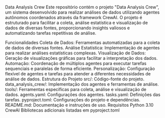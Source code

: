 Data Analysis Crew
Este repositório contém o projeto "Data Analysis Crew", um sistema desenvolvido para realizar análises de dados utilizando agentes autônomos coordenados através da framework CrewAI. O projeto é estruturado para facilitar a coleta, análise estatística e visualização de dados de diversas fontes, proporcionando insights valiosos e automatizando tarefas repetitivas de análise.

Funcionalidades
Coleta de Dados: Ferramentas automatizadas para a coleta de dados de diversas fontes.
Análise Estatística: Implementação de agentes para realizar análises estatísticas complexas.
Visualização de Dados: Geração de visualizações gráficas para facilitar a interpretação dos dados.
Automação: Coordenação de múltiplos agentes para executar tarefas sequenciais e paralelas de forma eficiente.
Personalização: Configuração flexível de agentes e tarefas para atender a diferentes necessidades de análise de dados.
Estrutura do Projeto
src/: Código-fonte do projeto.
data_analysis_crew/: Implementação dos agentes e ferramentas de análise.
tools/: Ferramentas específicas para coleta, análise e visualização de dados.
agents.yaml: Configurações dos agentes.
tasks.yaml: Definições das tarefas.
pyproject.toml: Configurações do projeto e dependências.
README.md: Documentação e instruções de uso.
Requisitos
Python 3.10
CrewAI
Bibliotecas adicionais listadas em pyproject.toml

